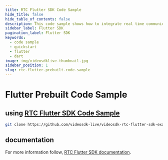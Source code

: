 ```yaml
---
title: RTC Flutter SDK Code Sample
hide_title: false
hide_table_of_contents: false
description: This code sample shows how to integrate real time communication in your application on flutter sdk.
sidebar_label: Flutter SDK
pagination_label: Flutter SDK
keywords:
  - code sample
  - quickstart
  - flutter
  - dart
image: img/videosdklive-thumbnail.jpg
sidebar_position: 1
slug: rtc-flutter-prebuilt-code-sample
---
```


# Flutter Prebuilt Code Sample

## using [RTC Flutter SDK Code Sample](https://github.com/videosdk-live/videosdk-rtc-flutter-sdk-example)

```sh
git clone https://github.com/videosdk-live/videosdk-rtc-flutter-sdk-example.git
```

## documentation

For more information follow, [RTC Flutter SDK documentation](/docs/realtime-communication/sdk-reference/flutter-sdk/setup).
